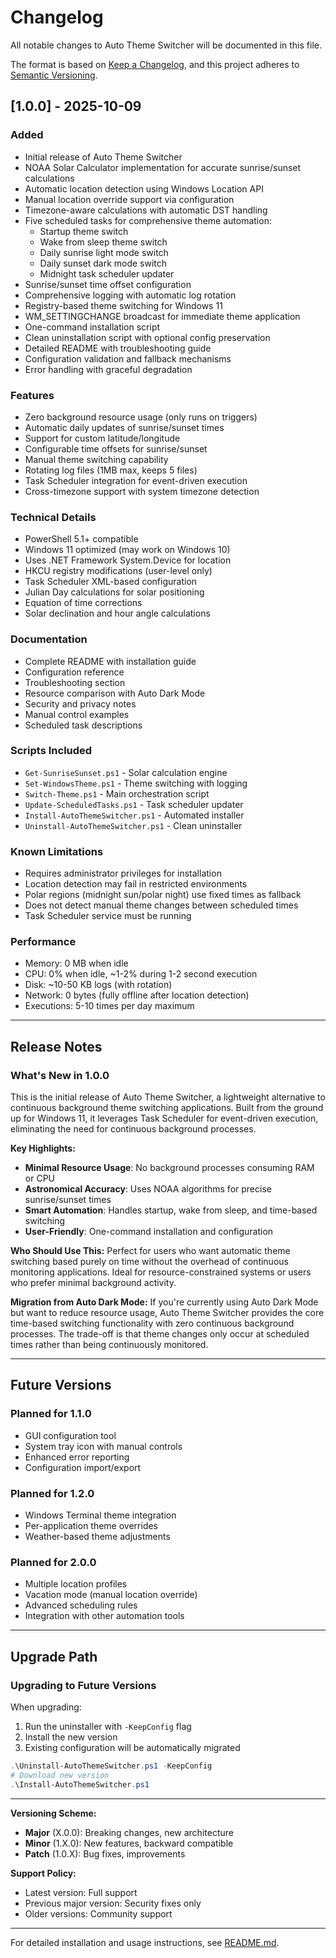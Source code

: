 # Changelog

All notable changes to Auto Theme Switcher will be documented in this file.

The format is based on [Keep a Changelog](https://keepachangelog.com/en/1.0.0/),
and this project adheres to [Semantic Versioning](https://semver.org/spec/v2.0.0.html).

## [1.0.0] - 2025-10-09

### Added
- Initial release of Auto Theme Switcher
- NOAA Solar Calculator implementation for accurate sunrise/sunset calculations
- Automatic location detection using Windows Location API
- Manual location override support via configuration
- Timezone-aware calculations with automatic DST handling
- Five scheduled tasks for comprehensive theme automation:
  - Startup theme switch
  - Wake from sleep theme switch
  - Daily sunrise light mode switch
  - Daily sunset dark mode switch
  - Midnight task scheduler updater
- Sunrise/sunset time offset configuration
- Comprehensive logging with automatic log rotation
- Registry-based theme switching for Windows 11
- WM_SETTINGCHANGE broadcast for immediate theme application
- One-command installation script
- Clean uninstallation script with optional config preservation
- Detailed README with troubleshooting guide
- Configuration validation and fallback mechanisms
- Error handling with graceful degradation

### Features
- Zero background resource usage (only runs on triggers)
- Automatic daily updates of sunrise/sunset times
- Support for custom latitude/longitude
- Configurable time offsets for sunrise/sunset
- Manual theme switching capability
- Rotating log files (1MB max, keeps 5 files)
- Task Scheduler integration for event-driven execution
- Cross-timezone support with system timezone detection

### Technical Details
- PowerShell 5.1+ compatible
- Windows 11 optimized (may work on Windows 10)
- Uses .NET Framework System.Device for location
- HKCU registry modifications (user-level only)
- Task Scheduler XML-based configuration
- Julian Day calculations for solar positioning
- Equation of time corrections
- Solar declination and hour angle calculations

### Documentation
- Complete README with installation guide
- Configuration reference
- Troubleshooting section
- Resource comparison with Auto Dark Mode
- Security and privacy notes
- Manual control examples
- Scheduled task descriptions

### Scripts Included
- `Get-SunriseSunset.ps1` - Solar calculation engine
- `Set-WindowsTheme.ps1` - Theme switching with logging
- `Switch-Theme.ps1` - Main orchestration script
- `Update-ScheduledTasks.ps1` - Task scheduler updater
- `Install-AutoThemeSwitcher.ps1` - Automated installer
- `Uninstall-AutoThemeSwitcher.ps1` - Clean uninstaller

### Known Limitations
- Requires administrator privileges for installation
- Location detection may fail in restricted environments
- Polar regions (midnight sun/polar night) use fixed times as fallback
- Does not detect manual theme changes between scheduled times
- Task Scheduler service must be running

### Performance
- Memory: 0 MB when idle
- CPU: 0% when idle, ~1-2% during 1-2 second execution
- Disk: ~10-50 KB logs (with rotation)
- Network: 0 bytes (fully offline after location detection)
- Executions: 5-10 times per day maximum

---

## Release Notes

### What's New in 1.0.0

This is the initial release of Auto Theme Switcher, a lightweight alternative to continuous background theme switching applications. Built from the ground up for Windows 11, it leverages Task Scheduler for event-driven execution, eliminating the need for continuous background processes.

**Key Highlights:**
- **Minimal Resource Usage**: No background processes consuming RAM or CPU
- **Astronomical Accuracy**: Uses NOAA algorithms for precise sunrise/sunset times
- **Smart Automation**: Handles startup, wake from sleep, and time-based switching
- **User-Friendly**: One-command installation and configuration

**Who Should Use This:**
Perfect for users who want automatic theme switching based purely on time without the overhead of continuous monitoring applications. Ideal for resource-constrained systems or users who prefer minimal background activity.

**Migration from Auto Dark Mode:**
If you're currently using Auto Dark Mode but want to reduce resource usage, Auto Theme Switcher provides the core time-based switching functionality with zero continuous background processes. The trade-off is that theme changes only occur at scheduled times rather than being continuously monitored.

---

## Future Versions

### Planned for 1.1.0
- GUI configuration tool
- System tray icon with manual controls
- Enhanced error reporting
- Configuration import/export

### Planned for 1.2.0
- Windows Terminal theme integration
- Per-application theme overrides
- Weather-based theme adjustments

### Planned for 2.0.0
- Multiple location profiles
- Vacation mode (manual location override)
- Advanced scheduling rules
- Integration with other automation tools

---

## Upgrade Path

### Upgrading to Future Versions

When upgrading:
1. Run the uninstaller with `-KeepConfig` flag
2. Install the new version
3. Existing configuration will be automatically migrated

```powershell
.\Uninstall-AutoThemeSwitcher.ps1 -KeepConfig
# Download new version
.\Install-AutoThemeSwitcher.ps1
```

---

**Versioning Scheme:**
- **Major** (X.0.0): Breaking changes, new architecture
- **Minor** (1.X.0): New features, backward compatible
- **Patch** (1.0.X): Bug fixes, improvements

**Support Policy:**
- Latest version: Full support
- Previous major version: Security fixes only
- Older versions: Community support

---

For detailed installation and usage instructions, see [README.md](README.md).
